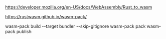 https://developer.mozilla.org/en-US/docs/WebAssembly/Rust_to_wasm

https://rustwasm.github.io/wasm-pack/

wasm-pack build --target bundler --skip-gitignore
wasm-pack pack
wasm-pack publish